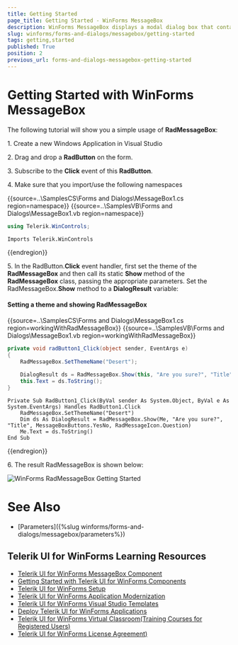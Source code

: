 ```yaml
---
title: Getting Started
page_title: Getting Started - WinForms MessageBox
description: WinForms MessageBox displays a modal dialog box that contains a system icon, a set of buttons, and a brief application-specific message, such as status or error information.
slug: winforms/forms-and-dialogs/messagebox/getting-started
tags: getting,started
published: True
position: 2
previous_url: forms-and-dialogs-messagebox-getting-started
---
```


# Getting Started with WinForms MessageBox

The following tutorial will show you a simple usage of __RadMessageBox__:

1\. Create a new Windows Application in Visual Studio

2\. Drag and drop a __RadButton__ on the form.

3\. Subscribe to the __Click__ event of this __RadButton__.

4\. Make sure that you import/use the following namespaces 

{{source=..\SamplesCS\Forms and Dialogs\MessageBox1.cs region=namespace}} 
{{source=..\SamplesVB\Forms and Dialogs\MessageBox1.vb region=namespace}} 

````C#
using Telerik.WinControls;

````
````VB.NET
Imports Telerik.WinControls

````

{{endregion}} 
 

5\. In the RadButton.__Click__ event handler, first set the theme of the __RadMessageBox__ and then call its static __Show__ method of the __RadMessageBox__ class, passing the appropriate parameters. Set the RadMessageBox.__Show__ method to a __DialogResult__ variable: 

#### Setting a theme and showing RadMessageBox 

{{source=..\SamplesCS\Forms and Dialogs\MessageBox1.cs region=workingWithRadMessageBox}} 
{{source=..\SamplesVB\Forms and Dialogs\MessageBox1.vb region=workingWithRadMessageBox}} 

````C#
private void radButton1_Click(object sender, EventArgs e)
{
    RadMessageBox.SetThemeName("Desert");
    
    DialogResult ds = RadMessageBox.Show(this, "Are you sure?", "Title", MessageBoxButtons.YesNo, RadMessageIcon.Question);
    this.Text = ds.ToString();
}

````
````VB.NET
Private Sub RadButton1_Click(ByVal sender As System.Object, ByVal e As System.EventArgs) Handles RadButton1.Click
    RadMessageBox.SetThemeName("Desert")
    Dim ds As DialogResult = RadMessageBox.Show(Me, "Are you sure?", "Title", MessageBoxButtons.YesNo, RadMessageIcon.Question)
    Me.Text = ds.ToString()
End Sub

````

{{endregion}} 

6\. The result RadMessageBox is shown below:
    
![WinForms RadMessageBox Getting Started](images/forms-and-dialogs-messagebox-getting-started001.png)

# See Also

* [Parameters]({%slug winforms/forms-and-dialogs/messagebox/parameters%})



## Telerik UI for WinForms Learning Resources
* [Telerik UI for WinForms MessageBox Component](https://www.telerik.com/products/winforms/messagebox.aspx)
* [Getting Started with Telerik UI for WinForms Components](https://docs.telerik.com/devtools/winforms/getting-started/first-steps)
* [Telerik UI for WinForms Setup](https://docs.telerik.com/devtools/winforms/installation-and-upgrades/installing-on-your-computer)
* [Telerik UI for WinForms Application Modernization](https://docs.telerik.com/devtools/winforms/winforms-converter/overview)
* [Telerik UI for WinForms Visual Studio Templates](https://docs.telerik.com/devtools/winforms/visual-studio-integration/visual-studio-templates)
* [Deploy Telerik UI for WinForms Applications](https://docs.telerik.com/devtools/winforms/deployment-and-distribution/application-deployment)
* [Telerik UI for WinForms Virtual Classroom(Training Courses for Registered Users)](https://learn.telerik.com/learn/course/external/view/elearning/17/telerik-ui-for-winforms)
* [Telerik UI for WinForms License Agreement)](https://www.telerik.com/purchase/license-agreement/winforms-dlw-s)

